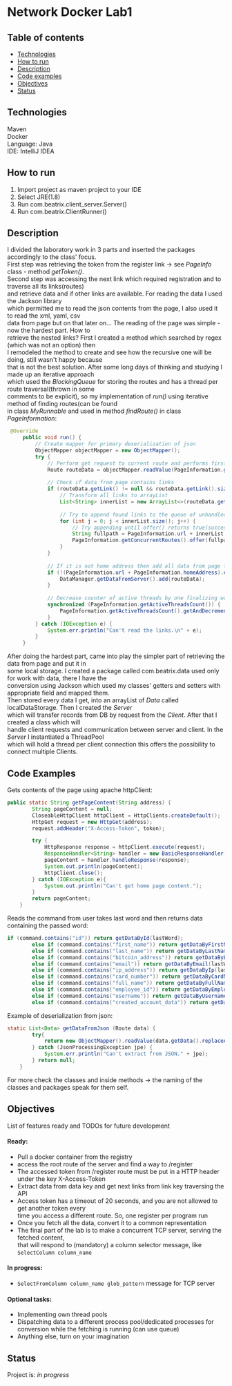 # Network Docker Lab1
## Table of contents

* [Technologies](#technologies)
* [How to run](#how-to-run)
* [Description](#description)
* [Code examples](#code-examples)
* [Objectives](#objectives)
* [Status](#status)

## Technologies
Maven  
Docker   
Language: Java  
IDE: IntelliJ IDEA  

## How to run
1. Import project as maven project to your IDE
2. Select JRE(1.8)
3. Run com.beatrix.client_server.Server()
4. Run com.beatrix.ClientRunner()

## Description
I divided the laboratory work in 3 parts and inserted the packages accordingly to the class' focus.  
First step was retrieving the token from the register link -> see _PageInfo_ class - method _getToken()_.  
Second step was accessing the next link which required registration and to traverse all its links(routes)  
and retrieve data and if other links are available. For reading the data I used the Jackson library  
which permitted me to read the json contents from the page, I also used it to read the xml, yaml, csv  
data from page but on that later on... The reading of the page was simple - now the hardest part. How to  
retrieve the nested links? First I created a method which searched by regex (which was not an option) then  
I remodeled the method to create and see how the recursive one will be doing, still wasn't happy because  
that is not the best solution. After some long days of thinking and studying I made up an iterative approach  
which used the _BlockingQueue_ for storing the routes and has a thread per route traversal(thrown in some  
comments to be explicit), so my implementation of _run()_ using iterative method of finding routes(can be found  
in class _MyRunnable_ and used in method _findRoute()_ in class _PageInformation_:   
```java
 @Override
     public void run() {
         // Create mapper for primary deserialization of json
         ObjectMapper objectMapper = new ObjectMapper();
         try {
             // Perform get request to current route and performs first partial deserialization
             Route routeData = objectMapper.readValue(PageInformation.getPageContent(routeToHandle), Route.class);
 
             // Check if data from page contains links
             if (routeData.getLink() != null && routeData.getLink().size() > 0) {
                 // Transform all links to arrayList
                 List<String> innerList = new ArrayList<>(routeData.getLink().values());
 
                 // Try to append found links to the queue of unhandled routes
                 for (int j = 0; j < innerList.size(); j++) {
                     // Try appending until offer() returns true(successful appending)
                     String fullpath = PageInformation.url + innerList.get(j);
                     PageInformation.getConcurrentRoutes().offer(fullpath);
                 }
             }
 
             // If it is not home address then add all data from page to database of json, xml and csv data.
             if (!(PageInformation.url + PageInformation.homeAddress).equals(routeToHandle)) {
                 DataManager.getDataFromServer().add(routeData);
             }
 
             // Decrease counter of active threads by one finalizing work of thread
             synchronized (PageInformation.getActiveThreadsCount()) {
                 PageInformation.getActiveThreadsCount().getAndDecrement();
             }
         } catch (IOException e) {
             System.err.println("Can't read the links.\n" + e);
         }
     }
```
After doing the hardest part, came into play the simpler part of retrieving the data from page and put it in  
some local storage. I created a package called com.beatrix.data used only for work with data, there I have the  
conversion using Jackson which used my classes' getters and setters with appropriate field and mapped them.  
Then stored every data I get, into an arrayList of _Data_ called localDataStorage. Then I created the _Server_  
which will transfer records from DB by request from the _Client_. After that I created a class which will  
handle client requests and communication between server and client. In the _Server_ I instantiated a ThreadPool  
which will hold a thread per client connection this offers the possibility to connect multiple Clients.

## Code Examples
Gets contents of the page using apache httpClient:
```java
public static String getPageContent(String address) {
        String pageContent = null;
        CloseableHttpClient httpClient = HttpClients.createDefault();
        HttpGet request = new HttpGet(address);
        request.addHeader("X-Access-Token", token);

        try {
            HttpResponse response = httpClient.execute(request);
            ResponseHandler<String> handler = new BasicResponseHandler();
            pageContent = handler.handleResponse(response);
            System.out.println(pageContent);
            httpClient.close();
        } catch (IOException e){
            System.out.println("Can't get home page content.");
        }
        return pageContent;
    }
```
Reads the command from user takes last word and then returns data containing the passed word:
```java
if (command.contains("id")) return getDataById(lastWord);
        else if (command.contains("first_name")) return getDataByFirstName(lastWord);
        else if (command.contains("last_name")) return getDataByLastName(lastWord);
        else if (command.contains("bitcoin_address")) return getDataByBitcoinAddress(lastWord);
        else if (command.contains("email")) return getDataByEmail(lastWord);
        else if (command.contains("ip_address")) return getDataByIp(lastWord);
        else if (command.contains("card_number")) return getDataByCardNumber(lastWord);
        else if (command.contains("full_name")) return getDataByFullName(lastWord);
        else if (command.contains("employee_id")) return getDataByEmployeeId(lastWord);
        else if (command.contains("username")) return getDataByUsername(lastWord);
        else if (command.contains("created_account_data")) return getDataByCreatedAccount(lastWord);
```
Example of deserialization from json:
```java
static List<Data> getDataFromJson (Route data) {
        try{
            return new ObjectMapper().readValue(data.getData().replaceAll(",]", "]"), new TypeReference<ArrayList<Data>>(){});
        } catch (JsonProcessingException jpe) {
            System.err.println("Can't extract from JSON." + jpe);
        } return null;
    }
```
For more check the classes and inside methods -> the naming of the classes and packages speak for them self.

## Objectives
List of features ready and TODOs for future development
#### Ready:
* Pull a docker container from the registry
* access the root route of the server and find a way to /register
* The accessed token from /register route must be put in a HTTP header under the key X-Access-Token
* Extract data from data key and get next links from link key traversing the API
* Access token has a timeout of 20 seconds, and you are not allowed to get another token every  
  time you access a different route. So, one register per program run
* Once you fetch all the data, convert it to a common representation  
* The final part of the lab is to make a concurrent TCP server, serving the fetched content,  
  that will respond to (mandatory) a column selector message, like `SelectColumn column_name`

#### In progress:
* `SelectFromColumn column_name glob_pattern` message for TCP server

#### Optional tasks:
* Implementing own thread pools
* Dispatching data to a different process pool/dedicated processes for  
  conversion while the fetching is running (can use queue)
* Anything else, turn on your imagination

## Status
Project is: _in progress_
